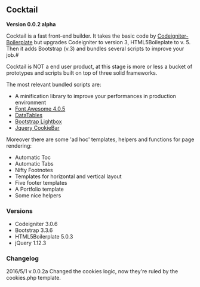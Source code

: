 ## Cocktail

<b>Version 0.0.2 alpha</b>
 
Cocktail is a fast front-end builder. It takes the basic code by [Codeigniter-Boilerplate](http://ariok.github.io/codeigniter-boilerplate/) but upgrades Codeigniter to version 3, HTML5Boileplate to v. 5. Then it adds Bootstrap (v.3) and bundles several scripts to improve your job.#

Cocktail is NOT a end user product, at this stage is more or less a bucket of prototypes and scripts built on top of three solid frameworks.

The most relevant bundled scripts are:

*	A minification library to improve your performances in production environment
*   [Font Awesome 4.0.5](https://fortawesome.github.io/Font-Awesome/)
*   [DataTables](https://datatables.net/)
*   [Bootstrap Lightbox](http://ashleydw.github.io/lightbox/)
*   [Jquery CookieBar](http://www.primebox.co.uk/projects/jquery-cookiebar/)

Moreover there are some 'ad hoc' templates, helpers and functions for page rendering:

*   Automatic Toc
*	Automatic Tabs
*	Nifty Footnotes
*	Templates for horizontal and vertical layout
*	Five footer templates
*   A Portfolio template
*   Some nice helpers

### Versions
* Codeigniter 3.0.6
* Bootstrap 3.3.6
* HTML5Boilerplate 5.0.3
* jQuery 1.12.3

### Changelog
2016/5/1 v.0.0.2a
Changed the cookies logic, now they're ruled by the cookies.php template.